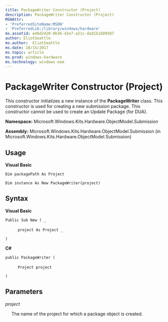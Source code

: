```yaml
---
title: PackageWriter Constructor (Project)
description: PackageWriter Constructor (Project)
MSHAttr:
- 'PreferredSiteName:MSDN'
- 'PreferredLib:/library/windows/hardware'
ms.assetid: e46d2420-0b36-42e7-a21c-dad1b1609587
author: EliotSeattle
ms.author:  EliotSeattle
ms.date: 10/15/2017
ms.topic: article
ms.prod: windows-hardware
ms.technology: windows-oem
---
```


# PackageWriter Constructor (Project)


This constructor initializes a new instance of the **PackageWriter** class. This constructor is used for creating a new submission package. This constructor cannot be used to create an Update Package (for DUA).

**Namespace:** Microsoft.Windows.Kits.Hardware.ObjectModel.Submission

**Assembly:** Microsoft.Windows.Kits.Hardware.ObjectModel.Submission (in Microsoft.Windows.Kits.Hardware.ObjectModel.Submission)

## <span id="Usage"></span><span id="usage"></span><span id="USAGE"></span>Usage


**Visual Basic**

`Dim packagePath As Project`

`Dim instance As New PackageWriter(project)`

## <span id="Syntax"></span><span id="syntax"></span><span id="SYNTAX"></span>Syntax


**Visual Basic**

`Public Sub New ( _`

          `project As Project _`

`)`

**C#**

`public PackageWriter (`

          `Project project`

`)`

## <span id="Parameters"></span><span id="parameters"></span><span id="PARAMETERS"></span>Parameters


*project*

     The name of the project for which a package object is created.

 

 






